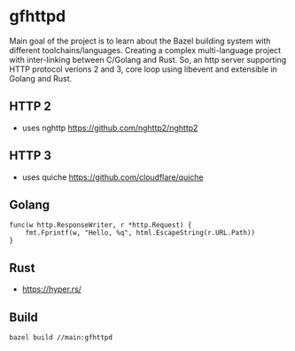 # gfhttpd

Main goal of the project is to learn about the Bazel building system with different toolchains/languages.
Creating a complex multi-language project with inter-linking between C/Golang and Rust.
So, an http server supporting HTTP protocol verions 2 and 3, core loop using libevent and extensible in Golang and Rust.


## HTTP 2

* uses nghttp <https://github.com/nghttp2/nghttp2>

## HTTP 3

* uses quiche <https://github.com/cloudflare/quiche>

## Golang

```golang
func(w http.ResponseWriter, r *http.Request) {
    fmt.Fprintf(w, "Hello, %q", html.EscapeString(r.URL.Path))
}
```

## Rust

* <https://hyper.rs/>

## Build

```bash
bazel build //main:gfhttpd
```
